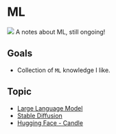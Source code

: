 # ML

![](/assets/kat.png) A notes about ML, still ongoing!

## Goals

- Collection of `ML` knowledge I like.

## Topic

- [Large Language Model](large-language-model.md)
- [Stable Diffusion](stable-diffusion.md)
- [Hugging Face - Candle](huggingface-candle.md)
